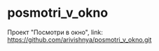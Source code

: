# posmotri_v_okno
Проект "Посмотри в окно", link: https://github.com/arivishnya/posmotri_v_okno.git

